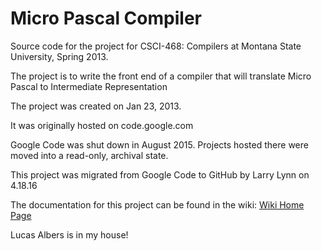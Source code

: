 Micro Pascal Compiler
======================

Source code for the project for CSCI-468: Compilers at Montana State University, Spring 2013.

The project is to write the front end of a compiler that will translate Micro Pascal to Intermediate Representation

The project was created on Jan 23, 2013.

It was originally hosted on code.google.com

Google Code was shut down in August 2015.  Projects hosted there were moved into a 
read-only, archival state.

This project was migrated from Google Code to GitHub by Larry Lynn on 4.18.16

The documentation for this project can be found in the wiki:
[Wiki Home Page](https://github.com/larry-lynn/mahesh-luke-larry/wiki)

Lucas Albers is in my house!
